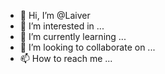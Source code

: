 - 👋 Hi, I’m @Laiver
- 👀 I’m interested in ...
- 🌱 I’m currently learning ...
- 💞️ I’m looking to collaborate on ...
- 📫 How to reach me ...

<!---
Laiver/Laiver is a ✨ special ✨ repository because its `README.md` (this file) appears on your GitHub profile.
You can click the Preview link to take a look at your changes.
--->
